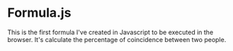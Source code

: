 # Formula.js
This is the first formula I've created in Javascript to be executed in the browser. It's calculate the percentage of coincidence between two people.
